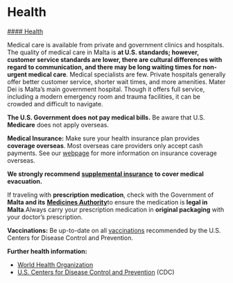# Health

[#### Health](javascript:void(0); "Health")

Medical care is available from private and government clinics and hospitals. The quality of medical care in Malta is **at U.S. standards; however, customer service standards are lower, there are cultural differences with regard to communication, and there may be long waiting times for non-urgent medical care**. Medical specialists are few. Private hospitals generally offer better customer service, shorter wait times, and more amenities. Mater Dei is Malta’s main government hospital. Though it offers full service, including a modern emergency room and trauma facilities, it can be crowded and difficult to navigate.

**The U.S. Government does not pay medical bills.** Be aware that U.S. **Medicare** does not apply overseas.

**Medical Insurance:** Make sure your health insurance plan provides **coverage overseas**. Most overseas care providers only accept cash payments. See our [webpage](https://travel.state.gov/content/travel/en/international-travel/before-you-go/your-health-abroad/Insurance_Coverage_Overseas.html) for more information on insurance coverage overseas.

**We strongly recommend** [**supplemental insurance**](https://travel.state.gov/content/travel/en/international-travel/before-you-go/your-health-abroad/Insurance_Coverage_Overseas.html) **to cover medical evacuation.**

If traveling with **prescription medication**, check with the Government of **Malta and its** [**Medicines Authority**](http://www.medicinesauthority.gov.mt/home?l=1)to ensure the medication is **legal in Malta**.Always carry your prescription medication in **original packaging** with your doctor’s prescription.

**Vaccinations:** Be up-to-date on all [vaccinations](http://wwwnc.cdc.gov/travel/page/vaccinations.htm) recommended by the U.S. Centers for Disease Control and Prevention.

**Further health information:**

* [World Health Organization](https://www.who.int/countries)
* [U.S. Centers for Disease Control and Prevention](http://wwwnc.cdc.gov/travel/) (CDC)